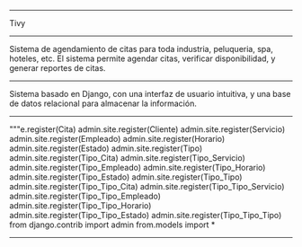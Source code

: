 _____________________________________________________
Tivy
_____________________________________________________
Sistema de agendamiento de citas para toda industria, 
peluqueria, spa, hoteles, etc.
El sistema permite agendar citas, verificar disponibilidad, 
y generar reportes de citas.
_____________________________________________________
Sistema basado en Django, con una interfaz de usuario intuitiva, 
y una base de datos relacional para almacenar la información.
_____________________________________________________
"""e.register(Cita)
admin.site.register(Cliente)
admin.site.register(Servicio)
admin.site.register(Empleado)
admin.site.register(Horario)
admin.site.register(Estado)
admin.site.register(Tipo)
admin.site.register(Tipo_Cita)
admin.site.register(Tipo_Servicio)
admin.site.register(Tipo_Empleado)
admin.site.register(Tipo_Horario)
admin.site.register(Tipo_Estado)
admin.site.register(Tipo_Tipo)
admin.site.register(Tipo_Tipo_Cita)
admin.site.register(Tipo_Tipo_Servicio)
admin.site.register(Tipo_Tipo_Empleado)
admin.site.register(Tipo_Tipo_Horario)
admin.site.register(Tipo_Tipo_Estado)
admin.site.register(Tipo_Tipo_Tipo)
from django.contrib import admin
from.models import *
_____________________________________________________
